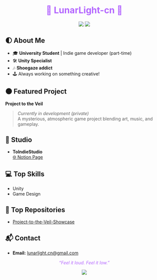 <!--
**LunarLight-cn/LunarLight-cn** is a ✨ _special_ ✨ repository because its `README.md` (this file) appears on your GitHub profile.

Here are some ideas to get you started:

- 🔭 I’m currently working on ...
- 🌱 I’m currently learning ...
- 👯 I’m looking to collaborate on ...
- 🤔 I’m looking for help with ...
- 💬 Ask me about ...
- 📫 How to reach me: ...
- 😄 Pronouns: ...
- ⚡ Fun fact: ...
-->
<!-- LunarLight-cn GitHub Profile README -->

<h1 align="center" style="color:#b366ff;">
  👾 LunarLight-cn 👾
</h1>
<p align="center">
  <img src="https://img.shields.io/badge/Game%20Dev-%E2%98%86-purple?style=for-the-badge&logo=unity" />
  <img src="https://img.shields.io/badge/Shoegaze%20Addict-%F0%9F%8E%B6-black?style=for-the-badge" />
</p>



## 🌓 About Me

- 🎓 **University Student** | Indie game developer (part-time)
- 🛠️ **Unity Specialist**
- 🎶 **Shoegaze addict**
- 🕹️ Always working on something creative!



## 🌑 Featured Project

**Project to the Veil**  
> _Currently in development (private)_  
A mysterious, atmospheric game project blending art, music, and gameplay.



## 🎨 Studio

- **ToIndieStudio**  
  [🌐 Notion Page](https://www.notion.so/ToIndie-Studio-2619c2d31f4580c280edd8e7a74befb8)



## 💻 Top Skills

- Unity
- Game Design



## 🚀 Top Repositories

- [Project-to-the-Veil-Showcase](https://github.com/LunarLight-cn/Project-to-the-Veil-Showcase)



## 📬 Contact

- **Email:** lunarlight.cn@gmail.com



<p align="center" style="color:#b366ff;">
  <i>“Feel it loud. Feel it low.”</i>
</p>



<p align="center">
  <img src="https://capsule-render.vercel.app/api?type=rect&color=gradient&height=90&section=footer&text=LunarLight-cn%20%F0%9F%8C%91&fontSize=28&fontColor=white&animation=fadeIn" />
</p>
